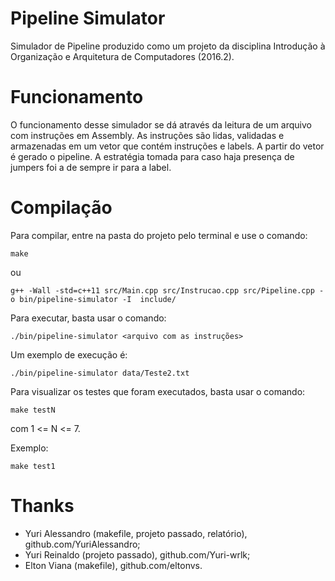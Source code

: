# Pipeline Simulator

Simulador de Pipeline produzido como um projeto da disciplina Introdução à Organização e Arquitetura de Computadores (2016.2).

# Funcionamento

O funcionamento desse simulador se dá através da leitura de um arquivo com instruções em Assembly. As instruções são lidas, validadas e armazenadas em um vetor que contém instruções e labels. A partir do vetor é gerado o pipeline. A estratégia tomada para caso haja presença de jumpers foi a de sempre ir para a label.

# Compilação

Para compilar, entre na pasta do projeto pelo terminal e use o comando:

`make`

ou

`g++ -Wall -std=c++11 src/Main.cpp src/Instrucao.cpp src/Pipeline.cpp -o bin/pipeline-simulator -I  include/`

Para executar, basta usar o comando:

`./bin/pipeline-simulator <arquivo com as instruções>`

Um exemplo de execução é:

`./bin/pipeline-simulator data/Teste2.txt`

Para visualizar os testes que foram executados, basta usar o comando:

`make testN`

com 1 <= N <= 7.

Exemplo:

`make test1`

# Thanks

- Yuri Alessandro (makefile, projeto passado, relatório), github.com/YuriAlessandro;
- Yuri Reinaldo (projeto passado), github.com/Yuri-wrlk;
- Elton Viana (makefile), github.com/eltonvs.